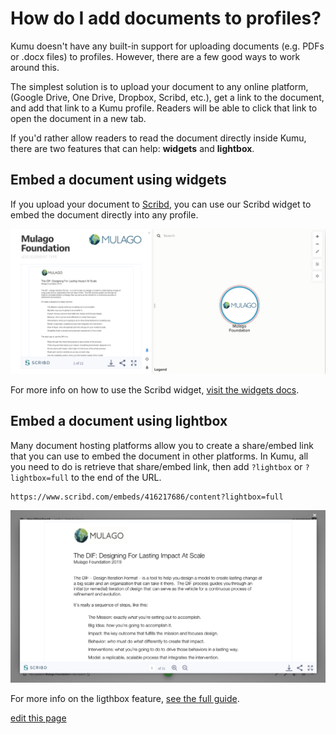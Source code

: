 # How do I add documents to profiles?

Kumu doesn't have any built-in support for uploading documents (e.g. PDFs or .docx files) to profiles. However, there are a few good ways to work around this.

The simplest solution is to upload your document to any online platform, (Google Drive, One Drive, Dropbox, Scribd, etc.), get a link to the document, and add that link to a Kumu profile. Readers will be able to click that link to open the document in a new tab.

If you'd rather allow readers to read the document directly inside Kumu, there are two features that can help: **widgets** and **lightbox**.


## Embed a document using widgets

If you upload your document to [Scribd](https://www.scribd.com/), you can use our Scribd widget to embed the document directly into any profile.

![scribd widget](/images/widgets-scribd.png)

For more info on how to use the Scribd widget, [visit the widgets docs](/guides/widgets.html#embed-documents).


## Embed a document using lightbox

Many document hosting platforms allow you to create a share/embed link that you can use to embed the document in other platforms. In Kumu, all you need to do is retrieve that share/embed link, then add `?lightbox` or `?lightbox=full` to the end of the URL.

```
https://www.scribd.com/embeds/416217686/content?lightbox=full
```

![scribd lightbox](/images/lightbox-scribd.png)

For more info on the ligthbox feature, [see the full guide](/guides/lightbox.html).




<span class="edit-link"><a href="https://github.com/kumu/docs/blob/master/faq/how-do-i-add-documents-to-profiles.md" target="_blank"><i class="fa fa-github"></i> edit this page</a></span>
